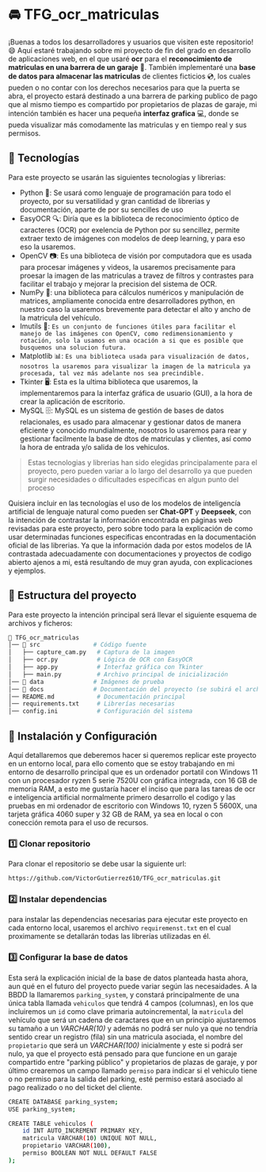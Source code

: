 # 🚘 TFG_ocr_matriculas 

¡Buenas a todos los desarrolladores y usuarios que visiten este repositorio! 😄 Aquí estaré trabajando sobre mi proyecto de fin del grado en desarrollo de aplicaciones web, en el que usaré **ocr** para el **reconocimiento de matriculas en una barrera de un garaje** 🎥. También implementaré una **base de datos para almacenar las matriculas** de clientes ficticios 💿, los cuales pueden o no contar con los derechos necesarios para que la puerta se abra, el proyecto estará destinado a una barrera de parking publico de pago que al mismo tiempo es compartido por propietarios de plazas de garaje, mi intención también es hacer una pequeña **interfaz grafica** 💻, donde se pueda visualizar más comodamente las matriculas y en tiempo real y sus permisos.

## 📱 Tecnologías 

Para este proyecto se usarán las siguientes tecnologías y librerias: 

- Python 🐍: Se usará como lenguaje de programación para todo el proyecto, por su versatilidad y gran cantidad de librerias y documentación, aparte de por su sencilles de uso
- EasyOCR 🔍: Diría que es la biblioteca de reconocimiento óptico de caracteres (OCR) por exelencia de Python por su sencillez, permite extraer texto de imágenes con modelos de deep learning, y para eso eso la usaremos.
- OpenCV 📷: Es una biblioteca de visión por computadora que es usada para procesar imágenes y videos, la usaremos precisamente para proesar la imagen de las matriculas a travez de filtros y contrastes para facilitar el trabajo y mejorar la precision del sistema de OCR.
- NumPy 🔢: una biblioteca para cálculos numéricos y manipulación de matrices, ampliamente conocida entre desarrolladores python, en nuestro caso la usaremos brevemente para detectar el alto y ancho de la matricula del vehículo.
- Imutils 📏: `Es un conjunto de funciones útiles para facilitar el manejo de las imágenes con OpenCV, como redimensionamiento y rotación, solo la usamos en una ocación a si que es posible que busquemos una solucion futura.`
- Matplotlib 📊: `Es una biblioteca usada para visualización de datos, nosotros la usaremos para visualizar la imagen de la matricula ya procesada, tal vez más adelante nos sea precindible.`
- Tkinter 🖥️: Esta es la ultima biblioteca que usaremos, la implementaremos para la interfaz gráfica de usuario (GUI), a la hora de crear la aplicación de escritorio.
- MySQL 🗄️: MySQL es un sistema de gestión de bases de datos relacionales, es usado para almacenar y gestionar datos de manera eficiente y conocido mundialmente, nosotros lo usaremos para rear y gestionar facilmente la base de dtos de matriculas y clientes, así como la hora de entrada y/o salida de los vehiculos.

>Estas tecnologias y librerias han sido elegidas principalamente para el proyecto, pero pueden variar a lo largo del desarrollo ya que pueden surgir necesidades o dificultades especificas en algun punto del proceso

Quisiera incluir en las tecnologías el uso de los modelos de inteligencía artificial de lenguaje natural como pueden ser **Chat-GPT** y **Deepseek**, con la intención de contrastar la información encontrada en páginas web revisadas para este proyecto, pero sobre todo para la explicación de como usar determinadas funciones especificas encontradas en la documentación oficial de las librerias. Ya que la información dada por estos modelos de IA contrastada adecuadamente con documentaciones y proyectos de codigo abierto ajenos a mi, está resultando de muy gran ayuda, con explicaciones y ejemplos.

## 📂 Estructura del proyecto

Para este proyecto la intención principal será llevar el siguiente esquema de archivos y ficheros:

```bash
📂 TFG_ocr_matriculas
│── 📂 src               # Código fuente
│   ├── capture_cam.py   # Captura de la imagen
│   ├── ocr.py           # Lógica de OCR con EasyOCR
│   ├── app.py           # Interfaz gráfica con Tkinter
│   ├── main.py          # Archivo principal de inicialización
│── 📂 data              # Imágenes de prueba
│── 📂 docs              # Documentación del proyecto (se subirá el archivo de TFG)
│── README.md            # Documentación principal
│── requirements.txt     # Librerías necesarias
│── config.ini           # Configuración del sistema
```

## 🚀 Instalación y Configuración

Aquí detallaremos que deberemos hacer si queremos replicar este proyecto en un entorno local, para ello comento que se estoy trabajando en mi entorno de desarrollo principal que es un ordenador portatil con Windows 11 con un procesador ryzen 5 serie 7520U con gráfica integrada, con 16 GB de memoria RAM, a esto me gustaría hacer el inciso que para las tareas de ocr e inteligencia artificial normalmente primero desarrollo el codigo y las pruebas en mi ordenador de escritorio con Windows 10, ryzen 5 5600X, una tarjeta gráfica 4060 super y 32 GB de RAM, ya sea en local o con conección remota para el uso de recursos.

### 1️⃣ Clonar repositorio

Para clonar el repositorio se debe usar la siguiente url:

```bash
https://github.com/VictorGutierrez610/TFG_ocr_matriculas.git
```

### 2️⃣ Instalar dependencias 

para instalar las dependencias necesarias para ejecutar este proyecto en cada entorno local, usaremos el archivo `requiremenst.txt` en el cual proximamente se detallarán todas las librerías utilizadas en él.

### 3️⃣ Configurar la base de datos

Esta será la explicación inicial de la base de datos planteada hasta ahora, aun qué en el futuro del proyecto puede variar según las necesaidades. A la BBDD la llamaremos `parking_system`, y constará principalmente de una única tabla llamada `vehiculos` que tendrá 4 campos (columnas), en los que incluiremos un `id` como clave primaria autoincremental, la `matricula` del vehículo que será un cadena de caractares que en un principio ajustaremos su tamaño a un *VARCHAR(10)* y además no podrá ser nulo ya que no tendría sentido crear un registro (fila) sin una matricula asociada, el nombre del `propietario` que será un *VARCHAR(100)* inicialmente y este si podrá ser nulo, ya que el proyecto está pensado para que funcione en un garaje compartido entre "parking público" y propietarios de plazas de garaje, y por último crearemos un campo llamado `permiso` para indicar si el vehiculo tiene o no permiso para la salida del parking, esté permiso estará asociado al pago realizado o no del ticket del cliente.

```bash
CREATE DATABASE parking_system;
USE parking_system;

CREATE TABLE vehiculos (
    id INT AUTO_INCREMENT PRIMARY KEY,
    matricula VARCHAR(10) UNIQUE NOT NULL,
    propietario VARCHAR(100),
    permiso BOOLEAN NOT NULL DEFAULT FALSE
);
```

